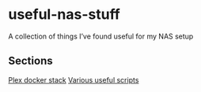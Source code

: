 # useful-nas-stuff
A collection of things I’ve found useful for my NAS setup

## Sections
[Plex docker stack](/plex-stack/README.md)
[Various useful scripts](/various-scripts/README.md)
